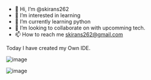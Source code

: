 - 👋 Hi, I’m @skirans262
- 👀 I’m interested in learning
- 🌱 I’m currently learning python
- 💞️ I’m looking to collaborate on with upcomming tech.
- 📫 How to reach me skirans262@gmail.com

Today I have created my Own IDE.

![image](https://user-images.githubusercontent.com/98525114/151376574-047295e0-19f3-430e-af70-f00ee0baa31d.png)


![image](https://user-images.githubusercontent.com/98525114/151377870-da777b48-db62-49ad-9424-e879745c686c.png)


<!---
skirans262/skirans262 is a ✨ special ✨ repository because its `README.md` (this file) appears on your GitHub profile.
You can click the Preview link to take a look at your changes.
--->
